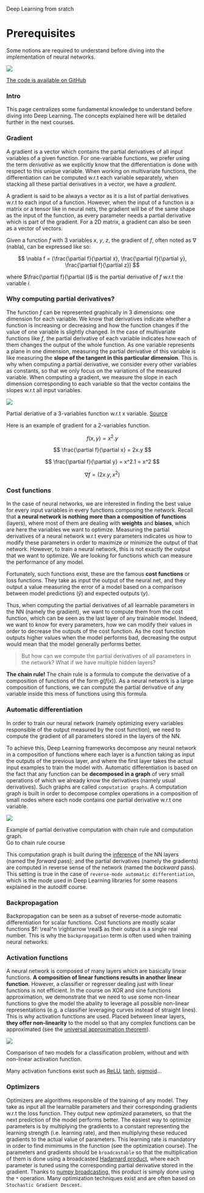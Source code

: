 <span class="date">Deep Learning from sratch</span>
# Prerequisites
<div class="subtitle">Some notions are required to understand before diving into the implementation of neural networks.</div>

<img src="/courses/prerequisites/img/main.jpg" class="header-img"></img>

<span class="link-quote"><a href="https://github.com/TristanBilot/DL-from-0" target="_blank" rel="noopener noreferrer">The code is available on <i class="fab fa-github"></i> GitHub</a></span>

### Intro

This page centralizes some fundamental knowledge to understand before diving into Deep Learning. The concepts explained here will be detailed further in the next courses.

### Gradient

A gradient is a vector which contains the partial derivatives of all input variables of a given function. For one-variable functions, we prefer using the term <i>derivative</i> as we explicitly know that the differentiation is done with respect to this unique variable. When working on multivariate functions, the differentiation can be computed w.r.t each variable separately, when stacking all these partial derivatives in a vector, we have a <i>gradient</i>.

A gradient is said to be always a vector as it is a list of partial derivatives w.r.t to each input of a function. However, when the input of a function is a matrix or a tensor like in neural nets, the gradient will be of the same shape as the input of the function, as every parameter needs a partial derivative which is part of the gradient. For a 2D matrix, a gradient can also be seen as a vector of vectors.

Given a function $f$ with 3 variables $x$, $y$, $z$, the gradient of $f$, often noted as $\nabla$ (nabla), can be expressed like so:

$$
\nabla f = (\frac{\partial f}{\partial x}, \frac{\partial f}{\partial y}, \frac{\partial f}{\partial z})
$$

where $\frac{\partial f}{\partial i}$ is the partial derivative of $f$ w.r.t the variable $i$.

### Why computing partial derivatives?

 The function $f$ can be represented graphically in 3 dimensions: one dimension for each variable. We know that derivatives indicate whether a function is increasing or decreasing and how the function changes if the value of one variable is slightly changed. In the case of multivariate functions like $f$, the partial derivative of each variable indicates how each of them changes the output of the whole function. As one variable represents a plane in one dimension, measuring the partial derivative of this variable is like measuring the **slope of the tangent in this particular dimension**. This is why when computing a partial derivative, we consider every other variables as constants, so that we only focus on the variations of the measured variable. When computing a gradient, we measure the slope in each dimension corresponding to each variable so that the vector contains the slopes w.r.t all input variables.

<img src="/courses/prerequisites/img/g1.png" class="course-img"></img>
<div class="caption">Partial deriative of a 3-variables function w.r.t x variable. <a href="https://www.wikihow.life/Take-Partial-Derivatives"> Source</a></div>

Here is an example of gradient for a 2-variables function.

$$
f(x, y) = x^2.y
$$

$$
\frac{\partial f}{\partial x} = 2x.y
$$

$$
\frac{\partial f}{\partial y} = x^2.1 = x^2
$$

$$
\nabla f=(2x.y, x^2)
$$
### Cost functions

In the case of neural networks, we are interested in finding the best value for every input variables in every functions composing the network. Recall that **a neural network is nothing more than a composition of functions** (layers), where most of them are dealing with **weights** and **biases**, which are here the variables we want to optimize. Measuring the partial derivatives of a neural network w.r.t every parameters indicates us how to modify these parameters in order to maximize or minimize the output of that network.
However, to train a neural network, this is not exactly the output that we want to optimize. We are looking for functions which can measure the performance of any model.

Fortunately, such functions exist, these are the famous **cost functions** or loss functions. They take as input the output of the neural net, and they output a value measuring the error of a model based on a comparison between model predictions ($\hat{y}$) and expected outputs ($y$).

Thus, when computing the partial derivatives of all learnable parameters in the NN (namely the gradient), we want to compute them from the cost function, which can be seen as the last layer of any trainable model. Indeed, we want to know for every parameters, how we can modify their values in order to decrease the outputs of the cost function. As the cost function outputs higher values when the model performs bad, decreasing the output would mean that the model generally performs better.

<blockquote>
But how can we compute the partial derivatives of all parameters in the network? What if we have multiple hidden layers?
</blockquote>

**The chain rule!** The chain rule is a formula to compute the derivative of a composition of functions of the form $g(f(x))$. As a neural network is a large composition of functions, we can compute the partial derivative of any variable inside this mess of functions using this formula.

### Automatic differentiation

In order to train our neural network (namely optimizing every variables responsible of the output measured by the cost function), we need to compute the gradient of all parameters stored in the layers of the NN. 

To achieve this, Deep Learning frameworks decompose any neural network in a composition of functions where each layer is a function taking as input the outputs of the previous layer, and where the first layer takes the actual input examples to train the model with. Automatic differentiation is based on the fact that any function can be **decomposed in a graph** of very small operations of which we already know the derivatives (namely usual derivatives). Such graphs are called `computation graphs`.
 A computation graph is built in order to decompose complex operations in a composition of small nodes where each node contains one partial derivative w.r.t one variable.

<img src="/courses/autodiff/img/main.jpg" class="header-img"></img>
<div class="caption">Example of partial derivative computation with chain rule and computation graph. <br>Go to chain rule course</div>

This computation graph is built during the <a href="https://www.run.ai/guides/machine-learning-inference/understanding-machine-learning-inference">inference</a> of the NN layers (named the <i>forward</i> pass); and the partial derivatives (namely the gradients) are computed in reverse sense of the network (named the <i>backward</i> pass). This setting is true in the case of `reverse-mode automatic differentiation`, which is the mode used in Deep Learning libraries for some reasons explained in the autodiff course.

### Backpropagation

Backpropagation can be seen as a subset of reverse-mode automatic differentiation for scalar functions. Cost functions are mostly scalar functions $f: \real^n \rightarrow \real$ as their output is a single real number. This is why the `backpropagation` term is often used when training neural networks.

### Activation functions

A neural network is composed of many layers which are basically linear functions. **A composition of linear functions results in another linear function**. However, a classifier or regresser dealing just with linear functions is not efficient. In the course on XOR and sine functions approximation, we demonstrate that we need to use some non-linear functions to give the model the abality to leverage all possible non-linear representations (e.g. a classifier leveraging curves instead of straight lines).
This is why activation functions are used. Placed between linear layers, **they offer non-linearity** to the model so that any complex functions can be approximated (see the <a href="https://en.wikipedia.org/wiki/Universal_approximation_theorem">universal approximation theorem</a>).

<img src="/courses/autodiff/img/non-linearity.jpg" class="course-img"></img>
<div class="caption">Comparison of two models for a classification problem, without and with non-linear activation function.</div>

Many activation functions exist such as <a href="https://en.wikipedia.org/wiki/Rectifier_(neural_networks)">ReLU</a>, <a href="https://en.wikipedia.org/wiki/Hyperbolic_functions">tanh</a>, <a href="https://en.wikipedia.org/wiki/Sigmoid_function">sigmoid</a>...

### Optimizers

Optimizers are algorithms responsible of the training of any model. They take as input all the learnable parameters and their corresponding gradients w.r.t the loss function. They output new <i>optimized</i> parameters, so that the next prediction of the model performs better. The easiest way to optimize parameters is by multiplying the gradients to a constant representing the learning strength (i.e. learning rate), and then multiplying these reduced gradients to the actual value of parameters. This learning rate is mandatory in order to find mimimums in the function (see the  optimization course). The parameters and gradients should be `broadcastable` so that the multiplication of them is done using a broadcasted <a href="https://en.wikipedia.org/wiki/Hadamard_product_(matrices)">Hadamard product</a>, where each parameter is tuned using the corresponding partial derivative stored in the gradient. Thanks to <a href="https://numpy.org/doc/stable/user/basics.broadcasting.html">numpy broadcasting</a>, this product is simply done using the `*` operation. Many optimization techniques exist and are often based on `Stochastic Gradient Descent`.

